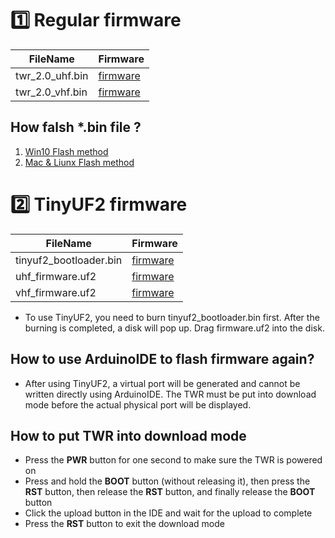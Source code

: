 
# 1️⃣ Regular firmware

| FileName        | Firmware                      |
| --------------- | ----------------------------- |
| twr_2.0_uhf.bin | [firmware](./twr_2.0_uhf.bin) |
| twr_2.0_vhf.bin | [firmware](./twr_2.0_vhf.bin) |

## How falsh *.bin file ?

1. [Win10 Flash method](https://github.com/Xinyuan-LilyGO/LilyGo-Document/blob/master/WinFlashBin.md)
2. [Mac & Liunx Flash method](https://github.com/Xinyuan-LilyGO/LilyGo-Document/blob/master/MacFlashBin.md)

# 2️⃣ TinyUF2 firmware

| FileName               | Firmware                             |
| ---------------------- | ------------------------------------ |
| tinyuf2_bootloader.bin | [firmware](./tinyuf2_bootloader.bin) |
| uhf_firmware.uf2       | [firmware](./uhf_firmware.uf2)       |
| vhf_firmware.uf2       | [firmware](./vhf_firmware.uf2)       |

* To use TinyUF2, you need to burn tinyuf2_bootloader.bin first. After the burning is completed, a disk will pop up. Drag firmware.uf2 into the disk.

## How to use ArduinoIDE to flash firmware again?

* After using TinyUF2, a virtual port will be generated and cannot be written directly using ArduinoIDE. The TWR must be put into download mode before the actual physical port will be displayed.
  
## How to put TWR into download mode

* Press the **PWR** button for one second to make sure the TWR is powered on
* Press and hold the **BOOT** button (without releasing it), then press the **RST** button, then release the **RST** button, and finally release the **BOOT** button
* Click the upload button in the IDE and wait for the upload to complete
* Press the **RST** button to exit the download mode



